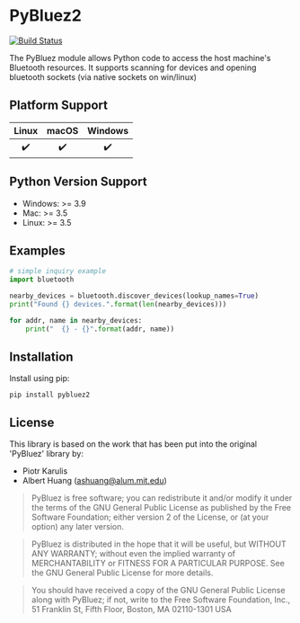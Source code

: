 PyBluez2
=======

[![Build Status](https://github.com/hiaselhans/pybluez2/workflows/Build/badge.svg)](https://github.com/pybluez/pybluez/actions?query=workflow%3ABuild)

The PyBluez module allows Python code to access the host machine's Bluetooth
resources.
It supports scanning for devices and opening bluetooth sockets (via native sockets on win/linux)


Platform Support
----------------

| Linux  | macOS | Windows |
|:------:|:-----:|:-------:|
| :heavy_check_mark: | :heavy_check_mark: | :heavy_check_mark: |


Python Version Support
----------------------

- Windows: >= 3.9
- Mac: >= 3.5
- Linux: >= 3.5


Examples
--------

```python
# simple inquiry example
import bluetooth

nearby_devices = bluetooth.discover_devices(lookup_names=True)
print("Found {} devices.".format(len(nearby_devices)))

for addr, name in nearby_devices:
    print("  {} - {}".format(addr, name))
```

Installation
------------

Install using pip:

```
pip install pybluez2
```

License
-------

This library is based on the work that has been put into the original 'PyBluez' library by:

- Piotr Karulis
- Albert Huang (ashuang@alum.mit.edu)

> PyBluez is free software; you can redistribute it and/or modify it under the
terms of the GNU General Public License as published by the Free Software
Foundation; either version 2 of the License, or (at your option) any later
version.

> PyBluez is distributed in the hope that it will be useful, but WITHOUT ANY
WARRANTY; without even the implied warranty of MERCHANTABILITY or FITNESS FOR A
PARTICULAR PURPOSE. See the GNU General Public License for more details.

> You should have received a copy of the GNU General Public License along with
PyBluez; if not, write to the Free Software Foundation, Inc., 51 Franklin St,
Fifth Floor, Boston, MA 02110-1301 USA

